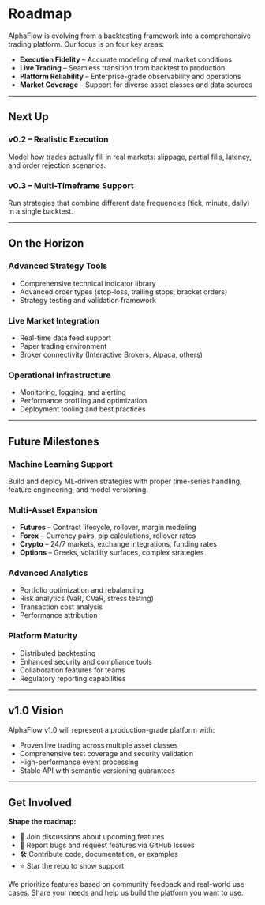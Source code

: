 # Roadmap

AlphaFlow is evolving from a backtesting framework into a comprehensive trading platform. Our focus is on four key areas:

- **Execution Fidelity** – Accurate modeling of real market conditions
- **Live Trading** – Seamless transition from backtest to production
- **Platform Reliability** – Enterprise-grade observability and operations
- **Market Coverage** – Support for diverse asset classes and data sources

---

## Next Up

### v0.2 – Realistic Execution
Model how trades actually fill in real markets: slippage, partial fills, latency, and order rejection scenarios.

### v0.3 – Multi-Timeframe Support
Run strategies that combine different data frequencies (tick, minute, daily) in a single backtest.

---

## On the Horizon

### Advanced Strategy Tools
- Comprehensive technical indicator library
- Advanced order types (stop-loss, trailing stops, bracket orders)
- Strategy testing and validation framework

### Live Market Integration
- Real-time data feed support
- Paper trading environment
- Broker connectivity (Interactive Brokers, Alpaca, others)

### Operational Infrastructure
- Monitoring, logging, and alerting
- Performance profiling and optimization
- Deployment tooling and best practices

---

## Future Milestones

### Machine Learning Support
Build and deploy ML-driven strategies with proper time-series handling, feature engineering, and model versioning.

### Multi-Asset Expansion
- **Futures** – Contract lifecycle, rollover, margin modeling
- **Forex** – Currency pairs, pip calculations, rollover rates
- **Crypto** – 24/7 markets, exchange integrations, funding rates
- **Options** – Greeks, volatility surfaces, complex strategies

### Advanced Analytics
- Portfolio optimization and rebalancing
- Risk analytics (VaR, CVaR, stress testing)
- Transaction cost analysis
- Performance attribution

### Platform Maturity
- Distributed backtesting
- Enhanced security and compliance tools
- Collaboration features for teams
- Regulatory reporting capabilities

---

## v1.0 Vision

AlphaFlow v1.0 will represent a production-grade platform with:
- Proven live trading across multiple asset classes
- Comprehensive test coverage and security validation
- High-performance event processing
- Stable API with semantic versioning guarantees

---

## Get Involved

**Shape the roadmap:**
- 💬 Join discussions about upcoming features
- 🐛 Report bugs and request features via GitHub Issues
- 🛠️ Contribute code, documentation, or examples
- ⭐ Star the repo to show support

We prioritize features based on community feedback and real-world use cases. Share your needs and help us build the platform you want to use.